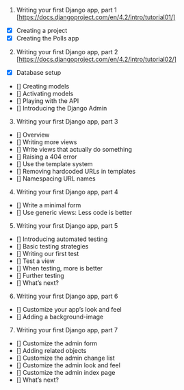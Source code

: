 1. Writing your first Django app, part 1 [https://docs.djangoproject.com/en/4.2/intro/tutorial01/]
  - [x] Creating a project
  - [x] Creating the Polls app
2. Writing your first Django app, part 2 [https://docs.djangoproject.com/en/4.2/intro/tutorial02/]
  - [x] Database setup
  - [] Creating models
  - [] Activating models
  - [] Playing with the API
  - [] Introducing the Django Admin
3. Writing your first Django app, part 3
  - [] Overview
  - [] Writing more views
  - [] Write views that actually do something
  - [] Raising a 404 error
  - [] Use the template system
  - [] Removing hardcoded URLs in templates
  - [] Namespacing URL names
4. Writing your first Django app, part 4
  - [] Write a minimal form
  - [] Use generic views: Less code is better
5. Writing your first Django app, part 5
  - [] Introducing automated testing
  - [] Basic testing strategies
  - [] Writing our first test
  - [] Test a view
  - [] When testing, more is better
  - [] Further testing
  - [] What’s next?
6. Writing your first Django app, part 6
  - [] Customize your app’s look and feel
  - [] Adding a background-image
7. Writing your first Django app, part 7
  - [] Customize the admin form
  - [] Adding related objects
  - [] Customize the admin change list
  - [] Customize the admin look and feel
  - [] Customize the admin index page
  - [] What’s next?